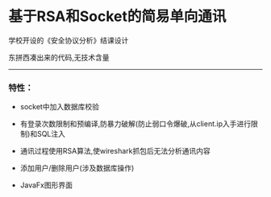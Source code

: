 # 基于RSA和Socket的简易单向通讯

学校开设的《安全协议分析》结课设计

东拼西凑出来的代码,无技术含量

---

### **特性：**

- socket中加入数据库校验
- 有登录次数限制和预编译,防暴力破解(防止弱口令爆破,从client.ip入手进行限制)和SQL注入

- 通讯过程使用RSA算法,使wireshark抓包后无法分析通讯内容

- 添加用户/删除用户(涉及数据库操作)
- JavaFx图形界面
